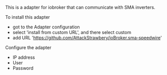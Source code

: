 This is a adapter for iobroker that can communicate with SMA inverters.

To install this adapter
- got to the Adapter configuration
- select 'install from custom URL', and there select custom
- add URL 'https://github.com/AttackStrawbery/ioBroker.sma-speedwire'

Configure the adapter
- IP address
- User
- Password
